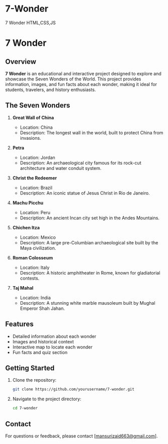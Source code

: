 # 7-Wonder
7 Wonder HTML,CSS,JS
# 7 Wonder

## Overview

**7 Wonder** is an educational and interactive project designed to explore and showcase the Seven Wonders of the World. This project provides information, images, and fun facts about each wonder, making it ideal for students, travelers, and history enthusiasts.

## The Seven Wonders

1. **Great Wall of China**  
   - Location: China  
   - Description: The longest wall in the world, built to protect China from invasions.

2. **Petra**  
   - Location: Jordan  
   - Description: An archaeological city famous for its rock-cut architecture and water conduit system.

3. **Christ the Redeemer**  
   - Location: Brazil  
   - Description: An iconic statue of Jesus Christ in Rio de Janeiro.

4. **Machu Picchu**  
   - Location: Peru  
   - Description: An ancient Incan city set high in the Andes Mountains.

5. **Chichen Itza**  
   - Location: Mexico  
   - Description: A large pre-Columbian archaeological site built by the Maya civilization.

6. **Roman Colosseum**  
   - Location: Italy  
   - Description: A historic amphitheater in Rome, known for gladiatorial contests.

7. **Taj Mahal**  
   - Location: India  
   - Description: A stunning white marble mausoleum built by Mughal Emperor Shah Jahan.

## Features

- Detailed information about each wonder
- Images and historical context
- Interactive map to locate each wonder
- Fun facts and quiz section

## Getting Started

1. Clone the repository:
   ```bash
   git clone https://github.com/yourusername/7-wonder.git
   ```

2. Navigate to the project directory:
   ```bash
   cd 7-wonder
   ```

## Contact

For questions or feedback, please contact [mansurizaid663@gmail.com].
